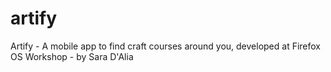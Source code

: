artify
======

Artify - A mobile app to find craft courses around you, developed at Firefox OS Workshop - by Sara D'Alia
